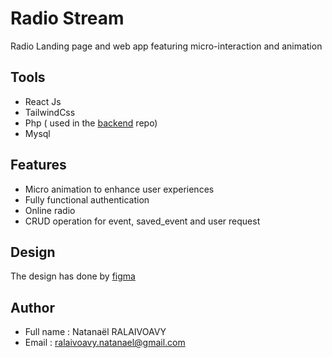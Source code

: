 # Radio Stream
Radio Landing page and web app featuring micro-interaction and animation

## Tools
- React Js
- TailwindCss
- Php ( used in the [backend](https://github.com/NathanRael/radio_stream_backend) repo)
- Mysql

## Features
- Micro animation to enhance user experiences
- Fully functional authentication
- Online radio
- CRUD operation for event, saved_event and user request

## Design 
The design has done by [figma](https://www.figma.com/file/xZDpyUbaxGDLkKHErLvfoX/Rofia?type=design&node-id=0-1&mode=design&t=tGiscH0UNQRnLfFk-0)

## Author 
 - Full name : Natanaël RALAIVOAVY
 - Email : ralaivoavy.natanael@gmail.com
